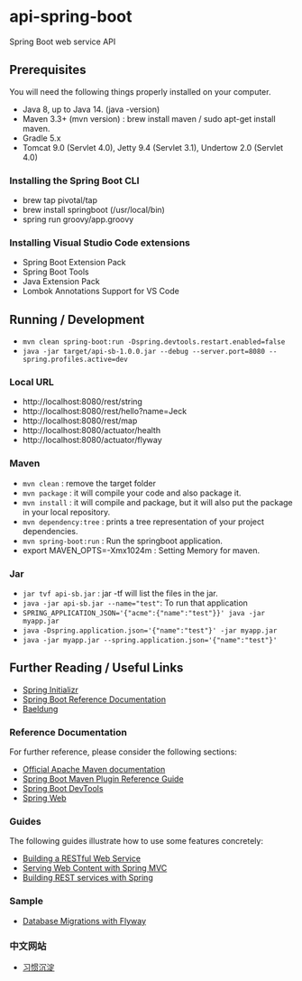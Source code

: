 # api-spring-boot

Spring Boot web service API

## Prerequisites

You will need the following things properly installed on your computer.

* Java 8, up to Java 14. (java -version)
* Maven 3.3+ (mvn version) : brew install maven / sudo apt-get install maven.
* Gradle 5.x
* Tomcat 9.0 (Servlet 4.0), Jetty 9.4 (Servlet 3.1), Undertow 2.0 (Servlet 4.0)

### Installing the Spring Boot CLI
* brew tap pivotal/tap
* brew install springboot  (/usr/local/bin)
* spring run groovy/app.groovy

### Installing Visual Studio Code extensions
* Spring Boot Extension Pack
* Spring Boot Tools
* Java Extension Pack
* Lombok Annotations Support for VS Code


## Running / Development

* `mvn clean spring-boot:run -Dspring.devtools.restart.enabled=false`
* `java -jar target/api-sb-1.0.0.jar --debug --server.port=8080 --spring.profiles.active=dev`

### Local URL

* http://localhost:8080/rest/string
* http://localhost:8080/rest/hello?name=Jeck
* http://localhost:8080/rest/map
* http://localhost:8080/actuator/health
* http://localhost:8080/actuator/flyway

### Maven

* `mvn clean` : remove the target folder
* `mvn package` : it will compile your code and also package it. 
* `mvn install` : it will compile and package, but it will also put the package in your local repository. 
* `mvn dependency:tree` : prints a tree representation of your project dependencies.
* `mvn spring-boot:run` : Run the springboot application.
* export MAVEN_OPTS=-Xmx1024m : Setting Memory for maven.

### Jar

* `jar tvf api-sb.jar`  : jar -tf will list the files in the jar.
* `java -jar api-sb.jar --name="test"`: To run that application
* `SPRING_APPLICATION_JSON='{"acme":{"name":"test"}}' java -jar myapp.jar`
* `java -Dspring.application.json='{"name":"test"}' -jar myapp.jar`
* `java -jar myapp.jar --spring.application.json='{"name":"test"}'`

## Further Reading / Useful Links

* [Spring Initializr](https://start.spring.io/)
* [Spring Boot Reference Documentation](https://docs.spring.io/spring-boot/docs/current/reference/htmlsingle/)
* [Baeldung](https://www.baeldung.com/)

### Reference Documentation
For further reference, please consider the following sections:

* [Official Apache Maven documentation](https://maven.apache.org/guides/index.html)
* [Spring Boot Maven Plugin Reference Guide](https://docs.spring.io/spring-boot/docs/2.2.4.RELEASE/maven-plugin/)
* [Spring Boot DevTools](https://docs.spring.io/spring-boot/docs/2.2.4.RELEASE/reference/htmlsingle/#using-boot-devtools)
* [Spring Web](https://docs.spring.io/spring-boot/docs/2.2.4.RELEASE/reference/htmlsingle/#boot-features-developing-web-applications)

### Guides
The following guides illustrate how to use some features concretely:

* [Building a RESTful Web Service](https://spring.io/guides/gs/rest-service/)
* [Serving Web Content with Spring MVC](https://spring.io/guides/gs/serving-web-content/)
* [Building REST services with Spring](https://spring.io/guides/tutorials/bookmarks/)

### Sample
* [Database Migrations with Flyway](https://www.baeldung.com/database-migrations-with-flyway)

### 中文网站
* [习惯沉淀](https://www.cnblogs.com/yadongliang)

